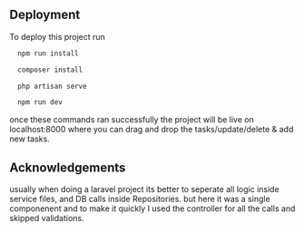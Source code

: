 
## Deployment

To deploy this project run

```bash
  npm run install
```
```bash
  composer install
```

```bash
  php artisan serve
```

```bash
  npm run dev
```

once these commands ran successfully the project will be live on localhost:8000
where you can drag and drop the tasks/update/delete & add new tasks.


## Acknowledgements

usually when doing a laravel project its better to seperate all logic inside service files, and DB calls inside Repositories.
but here it was a single componenent and to make it quickly I used the controller for all the calls and skipped validations.
